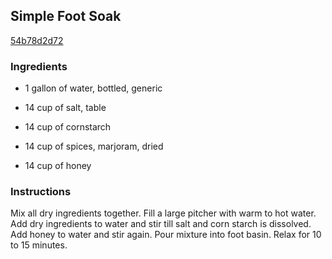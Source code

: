 ## Simple Foot Soak

[54b78d2d72](http://www.food.com/recipe/simple-foot-soak-324063)

### Ingredients

 - 1 gallon of water, bottled, generic

 - 14 cup of salt, table

 - 14 cup of cornstarch

 - 14 cup of spices, marjoram, dried

 - 14 cup of honey

### Instructions

Mix all dry ingredients together. Fill a large pitcher with warm to hot water. Add dry ingredients to water and stir till salt and corn starch is dissolved. Add honey to water and stir again. Pour mixture into foot basin. Relax for 10 to 15 minutes.